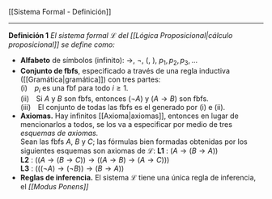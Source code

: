 [[Sistema Formal - Definición]] 
***
**Definición 1** _El sistema formal $\mathcal{L}$ del [[Lógica Proposicional|cálculo proposicional]] se define como:_
- **Alfabeto** de símbolos (infinito): $\rightarrow$, $\neg$, $($, $)$, $p_1, p_2, p_3, \dots$
- **Conjunto de fbfs**, especificado a través de una regla inductiva ([[Gramática|gramática]]) con tres partes:  
    (i) $p_i$ es una fbf para todo $i \geq 1$.  
    (ii) Si $A$ y $B$ son fbfs, entonces $(\neg A)$ y $(A \rightarrow B)$ son fbfs.  
    (iii) El conjunto de todas las fbfs es el generado por (i) e (ii).
- **Axiomas.** Hay infinitos [[Axioma|axiomas]], entonces en lugar de mencionarlos a todos, se los va a especificar por medio de tres _esquemas de axiomas._  
    Sean las fbfs $A$, $B$ y $C$; las fórmulas bien formadas obtenidas por los siguientes esquemas son axiomas de $\mathcal{L}$:
    **L1** : $(A \rightarrow (B \rightarrow A))$  
    **L2** : $((A \rightarrow (B \rightarrow C)) \rightarrow ((A \rightarrow B) \rightarrow (A \rightarrow C)))$  
    **L3** : $(((\neg A) \rightarrow (\neg B)) \rightarrow (B \rightarrow A))$
- **Reglas de inferencia.** El sistema $\mathcal{L}$ tiene una única regla de inferencia, el _[[Modus Ponens]]_ 